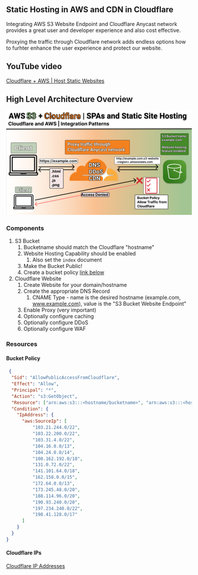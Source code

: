 ## Static Hosting in AWS and CDN in Cloudflare
Integrating AWS S3 Website Endpoint and Cloudflare Anycast network provides a great user and developer experience and also cost effective.

Proxying the traffic through Cloudflare network adds endless options how to furhter enhance the user experience and protect our website.

## YouTube video
[Cloudflare + AWS | Host Static Websites](https://youtu.be/Q5Q5JOXu2-M)

## High Level Architecture Overview
![Clouflare + AWS | Host Static Websites](./S3%20Hosting%20with%20Cloudflare%202(1).png)

### Components
1. S3 Bucket
    1. Bucketname should match the Cloudflare "hostname"
    1. Website Hosting Capability should be enabled
        1. Also set the `index` document
    1. Make the Bucket Public!
    1. Create a bucket policy [link below](#Bucket-Policy)
1. Cloudflare Website
    1. Create Website for your domain/hostname
    1. Create the appropriate DNS Record
        1. CNAME Type - name is the desired hostname (example.com, www.example.com), value is the "S3 Bucket Website Endpoint"
    1. Enable Proxy (very important)
    1. Optionally configure caching
    1. Optionally configure DDoS
    1. Optionally configure WAF

### Resources
#### Bucket Policy
```json
 {
  "Sid": "AllowPublicAccessFromCloudflare",
  "Effect": "Allow",
  "Principal": "*",
  "Action": "s3:GetObject",
  "Resource": ["arn:aws:s3:::<hostname/bucketname>", "arn:aws:s3:::<hostname/bucketname>/*"],
  "Condition": {
    "IpAddress": {
      "aws:SourceIp": [
          "103.21.244.0/22",
          "103.22.200.0/22",
          "103.31.4.0/22",
          "104.16.0.0/13",
          "104.24.0.0/14",
          "108.162.192.0/18",
          "131.0.72.0/22",
          "141.101.64.0/18",
          "162.158.0.0/15",
          "172.64.0.0/13",
          "173.245.48.0/20",
          "188.114.96.0/20",
          "190.93.240.0/20",
          "197.234.240.0/22",
          "198.41.128.0/17"
      ]
    }
  }
}
```

#### Cloudflare IPs
[Cloudflare IP Addresses](https://www.cloudflare.com/ips/)
